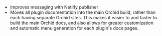 ---
---

- Improves messaging with Netlify publisher
- Moves all plugin documentation into the main Orchid build, rather than each having separate Orchid sites. This makes
    it easier to and faster to build the main Orchid docs, and also allows for greater customization and automatic menu
    generation for each plugin's docs pages.